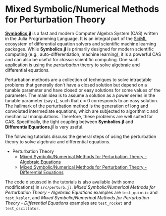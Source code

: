 # Mixed Symbolic/Numerical Methods for Perturbation Theory

[**Symbolics.jl**](https://github.com/JuliaSymbolics/Symbolics.jl) is a fast and modern Computer Algebra System (CAS) written in the Julia Programming Language. It is an integral part of the [SciML](https://sciml.ai/) ecosystem of differential equation solvers and scientific machine learning packages. While **Symbolics.jl** is primarily designed for modern scientific computing (e.g., auto-differentiation, machine learning), it is a powerful CAS and can also be useful for *classic* scientific computing. One such application is using the *perturbation* theory to solve algebraic and differential equations.

Perturbation methods are a collection of techniques to solve intractable problems that generally don't have a closed solution but depend on a tunable parameter and have closed or easy solutions for some values of the parameter. The main idea is to assume a solution as a power series in the tunable parameter (say ϵ), such that ϵ = 0 corresponds to an easy solution. The hallmark of the perturbation method is the generation of long and convoluted intermediate equations, which are subjected to algorithmic and mechanical manipulations. Therefore, these problems are well suited for CAS. Specifically, the tight coupling between **Symbolics.jl** and **DifferentialEquations.jl** is very useful.

The follwoing tutorials discuss the general steps of using the perturbation theory to solve algebraic and differential equations.

- Perturbation Theory
  - [Mixed Symbolic/Numerical Methods for Perturbation Theory - Algebraic Equations](http://svtsim.com/perturbation/01-perturbation_algebraic.html)
  - [Mixed Symbolic/Numerical Methods for Perturbation Theory - Differential Equations](http://svtsim.com/perturbation/02-perturbation_differential.html)

The code discussed in the tutorials is also available (with some modifications) in `src/perturb.jl`. *Mixed Symbolic/Numerical Methods for Perturbation Theory - Algebraic Equations* examples are `test_quintic` and `test_kepler`, and *Mixed Symbolic/Numerical Methods for Perturbation Theory - Differential Equations* examples are `test_rocket` and `test_oscillator`.
